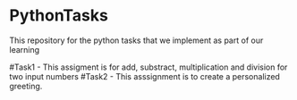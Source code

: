 # PythonTasks
This repository for the python tasks that we implement as  part of our learning

#Task1 - This assigment is for add, substract, multiplication and division for two input numbers
#Task2 - This asssignment is to create a personalized greeting.
